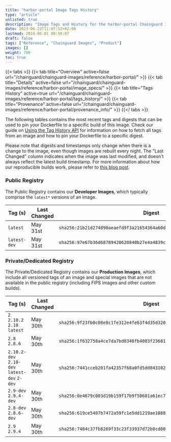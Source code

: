 ```yaml
---
title: "harbor-portal Image Tags History"
type: "article"
unlisted: true
description: "Image Tags and History for the harbor-portal Chainguard Image"
date: 2023-06-22T11:07:52+02:00
lastmod: 2024-06-01 00:50:07
draft: false
tags: ["Reference", "Chainguard Images", "Product"]
images: []
weight: 700
toc: true
---
```


{{< tabs >}}
{{< tab title="Overview" active=false url="/chainguard/chainguard-images/reference/harbor-portal/" >}}
{{< tab title="Details" active=false url="/chainguard/chainguard-images/reference/harbor-portal/image_specs/" >}}
{{< tab title="Tags History" active=true url="/chainguard/chainguard-images/reference/harbor-portal/tags_history/" >}}
{{< tab title="Provenance" active=false url="/chainguard/chainguard-images/reference/harbor-portal/provenance_info/" >}}
{{</ tabs >}}

The following tables contains the most recent tags and digests that can be used to pin your Dockerfile to a specific build of this image. Check our guide on [Using the Tag History API](/chainguard/chainguard-images/using-the-tag-history-api/) for information on how to fetch all tags from an image and how to pin your Dockerfile to a specific digest.

Please note that digests and timestamps only change when there is a change to the image, even though images are rebuilt every night. The "Last Changed" column indicates when the image was last modified, and doesn't always reflect the latest build timestamp. For more information about how our reproducible builds work, please refer to [this blog post](https://www.chainguard.dev/unchained/reproducing-chainguards-reproducible-image-builds).

### Public Registry
The Public Registry contains our **Developer Images**, which typically comprise the `latest*` versions of an image.

| Tag (s)       | Last Changed | Digest                                                                    |
|---------------|--------------|---------------------------------------------------------------------------|
|  `latest`     | May 31st     | `sha256:21b21d274890aeaefd9f3a21654364a60d669c90c3d215828da0829fe9a01c80` |
|  `latest-dev` | May 31st     | `sha256:97e67b36d68789420620840b27e4a4839cb6330ed433837ec094353817f76090` |


### Private/Dedicated Registry
The Private/Dedicated Registry contains our **Production Images**, which include all versioned tags of an image and special images that are not available in the public registry (including FIPS images and other custom builds).

| Tag (s)                                       | Last Changed | Digest                                                                    |
|-----------------------------------------------|--------------|---------------------------------------------------------------------------|
|  `2` `2.10.2` `2.10` `latest`                 | May 30th     | `sha256:9f23fb0c08e8c1fe312e4fe63f4d35d320a23d6f30659ee3999fc58333bb5a61` |
|  `2.8` `2.8.6`                                | May 30th     | `sha256:1f632758a4ce7da7bd8348fb4083f23681c8c5109202bc291de88e156eba918e` |
|  `2.10.2-dev` `2.10-dev` `latest-dev` `2-dev` | May 30th     | `sha256:7441cceb201fa42357f68a0fd5dd84310212b4a6d2f14728aefc5afbd8030e89` |
|  `2.9-dev` `2.9.4-dev`                        | May 30th     | `sha256:0e4679c003d19b159f17b9f50681a61ec731ffcfd6a7e633b33fecf16a26c35b` |
|  `2.8-dev` `2.8.6-dev`                        | May 30th     | `sha256:619ce5407b7472a59fc1e5dd1219ae10881175107e303e9f4f364df77409569d` |
|  `2.9` `2.9.4`                                | May 30th     | `sha256:7484c37fb8269f33c23f33937d72b0cd009627f2be1f881e7486e660dc7c93df` |

